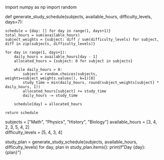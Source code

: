 import numpy as np
import random

def generate_study_schedule(subjects, available_hours, difficulty_levels, days=7):
    
    schedule = {day: [] for day in range(1, days+1)}
    total_hours = sum(available_hours)
    subject_weights = {subject: diff / sum(difficulty_levels) for subject, diff in zip(subjects, difficulty_levels)}
    
    for day in range(1, days+1):
        daily_hours = available_hours[day - 1]
        allocated_hours = {subject: 0 for subject in subjects}
        
        while daily_hours > 0:
            subject = random.choices(subjects, weights=subject_weights.values(), k=1)[0]
            study_time = min(daily_hours, round(subject_weights[subject] * daily_hours, 1))
            allocated_hours[subject] += study_time
            daily_hours -= study_time
        
        schedule[day] = allocated_hours
    
    return schedule
subjects = ["Math", "Physics", "History", "Biology"]
available_hours = [3, 4, 2, 3, 5, 4, 2]  
difficulty_levels = [5, 4, 3, 4] 

study_plan = generate_study_schedule(subjects, available_hours, difficulty_levels)
for day, plan in study_plan.items():
    print(f"Day {day}: {plan}")
